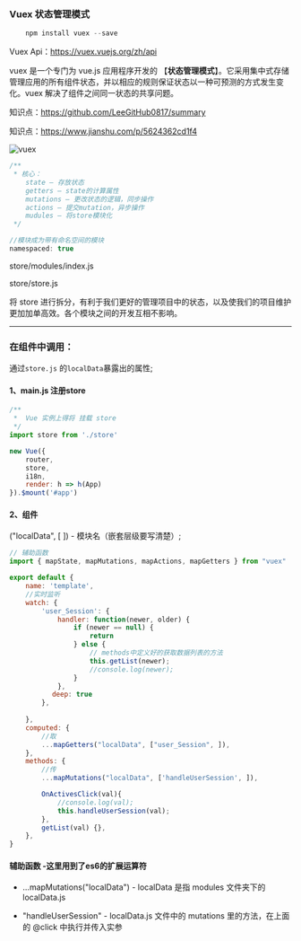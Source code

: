### Vuex 状态管理模式

```js
    npm install vuex --save
```

Vuex Api：https://vuex.vuejs.org/zh/api

vuex 是一个专门为 vue.js 应用程序开发的 【**状态管理模式**】。它采用集中式存储管理应用的所有组件状态，并以相应的规则保证状态以一种可预测的方式发生变化。vuex 解决了组件之间同一状态的共享问题。

知识点：https://github.com/LeeGitHub0817/summary

知识点：https://www.jianshu.com/p/5624362cd1f4

![vuex](https://camo.githubusercontent.com/315aa37509cd7faf3da72eea210b704afa96294d/68747470733a2f2f6c65696a696e303431362e636f64696e672e6d652f696d616765732f30385f30342f69636f6e2d68645f303931352e6a7067) 
```js
/**
 * 核心：
    state – 存放状态
    getters – state的计算属性
    mutations – 更改状态的逻辑，同步操作
    actions – 提交mutation，异步操作
    mudules – 将store模块化
 */

//模块成为带有命名空间的模块
namespaced: true
```
store/modules/index.js

store/store.js

将 store 进行拆分，有利于我们更好的管理项目中的状态，以及使我们的项目维护更加加单高效。各个模块之间的开发互相不影响。

---

### 在组件中调用：

通过`store.js` 的`localData`暴露出的属性;

#### 1、main.js 注册store

```js
/**
 *  Vue 实例上得将 挂载 store
 */
import store from './store'

new Vue({
    router,
    store,
    i18n,
    render: h => h(App)
}).$mount('#app')
```

#### 2、组件

("localData", [ ]) - 模块名（嵌套层级要写清楚）;

```js
// 辅助函数
import { mapState, mapMutations, mapActions, mapGetters } from "vuex"

export default {
    name: 'template',
    //实时监听
    watch: {
        'user_Session': {
            handler: function(newer, older) {
                if (newer == null) {
                    return
                } else {
                    // methods中定义好的获取数据列表的方法
                    this.getList(newer);
                    //console.log(newer);
                }
            },
    　　　　deep: true
        },
        
    },
    computed: {
        //取
        ...mapGetters("localData", ["user_Session", ]),
    },
    methods: {
        //传
        ...mapMutations("localData", ['handleUserSession', ]),

        OnActivesClick(val){
            //console.log(val);
            this.handleUserSession(val);
        },
        getList(val) {},
    },
}
```

#### 辅助函数 -这里用到了es6的扩展运算符

- ...mapMutations("localData") - localData 是指 modules 文件夹下的 localData.js

- "handleUserSession" - localData.js 文件中的 mutations 里的方法，在上面的 @click 中执行并传入实参